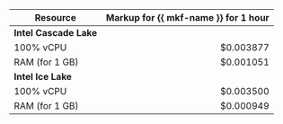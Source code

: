 | Resource | Markup for {{ mkf-name }} for 1 hour |
|----------------|-------------------------------------:|
| **Intel Cascade Lake** |
| 100% vCPU | $0.003877 |
| RAM (for 1 GB) | $0.001051 |
| **Intel Ice Lake** |
| 100% vCPU | $0.003500 |
| RAM (for 1 GB) | $0.000949 |
